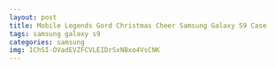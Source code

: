 ```yaml
---
layout: post
title: Mobile Legends Gord Christmas Cheer Samsung Galaxy S9 Case
tags: samsung galaxy s9
categories: samsung
img: 1ChSI-OVadEVZFCVLEIDrSxNBxo4VsCNK
---
```

